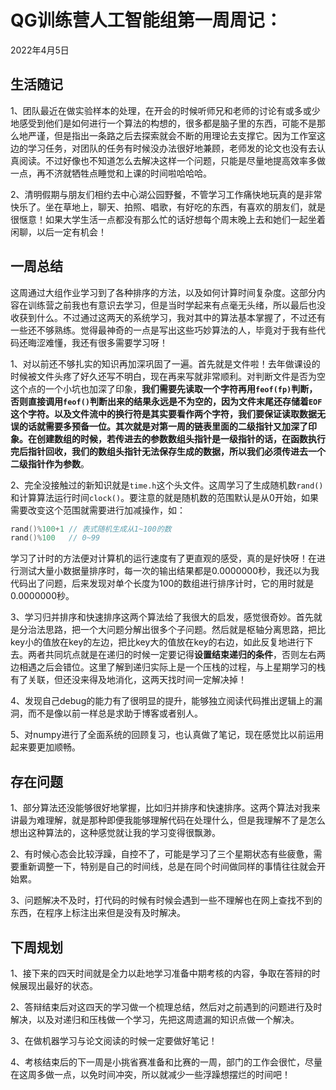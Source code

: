 # QG训练营人工智能组第一周周记：

2022年4月5日

## 生活随记

1、团队最近在做实验样本的处理，在开会的时候听师兄和老师的讨论有或多或少地感受到他们是如何进行一个算法的构想的，很多都是脑子里的东西，可能不是那么地严谨，但是指出一条路之后去探索就会不断的用理论去支撑它。因为工作室这边的学习任务，对团队的任务有时候没办法很好地兼顾，老师发的论文也没有去认真阅读。不过好像也不知道怎么去解决这样一个问题，只能是尽量地提高效率多做一点，再不济就牺牲点睡觉和上课的时间啦哈哈哈。

2、清明假期与朋友们相约去中心湖公园野餐，不管学习工作痛快地玩真的是非常快乐了。坐在草地上，聊天、拍照、唱歌，有好吃的东西，有喜欢的朋友们，就是很惬意！如果大学生活一点都没有那么忙的话好想每个周末晚上去和她们一起坐着闲聊，以后一定有机会！

## 一周总结

这周通过大组作业学习到了各种排序的方法，以及如何计算时间复杂度。这部分内容在训练营之前我也有意识去学习，但是当时学起来有点毫无头绪，所以最后也没收获到什么。不过通过这两天的系统学习，我对其中的算法基本掌握了，不过还有一些还不够熟练。觉得最神奇的一点是写出这些巧妙算法的人，毕竟对于我有些代码还晦涩难懂，我还有很多需要学习呀！

1、对以前还不够扎实的知识再加深巩固了一遍。首先就是文件啦！去年做课设的时候被文件头疼了好久还写不明白，现在再来写就非常顺利。对判断文件是否为空这个点的一个小坑也加深了印象，**我们需要先读取一个字符再用`feof(fp)`判断，否则直接调用`feof()`判断出来的结果永远是不为空的，因为文件末尾还存储着`EOF`这个字符。**以及文件流中的换行符是其实要看作两个字符，我们要保证读取数据无误的话就需要多预备一位。其次就是对第一周的链表里面的二级指针又加深了印象。在创建数组的时候，若传进去的参数数组头指针是一级指针的话，在函数执行完后指针回收，我们的数组头指针无法保存生成的数据，所以我们必须**传进去一个二级指针作为参数**。

2、完全没接触过的新知识就是`time.h`这个头文件。这周学习了生成随机数`rand()`和计算算法运行时间`clock()`。要注意的就是随机数的范围默认是从0开始，如果需要改变这个范围就需要进行加减操作，如：

```c
rand()%100+1 // 表式随机生成从1~100的数
rand()%100   // 0~99
```

学习了计时的方法便对计算机的运行速度有了更直观的感受，真的是好快呀！在进行测试大量小数据量排序时，每一次的输出结果都是0.0000000秒，我还以为我代码出了问题，后来发现对单个长度为100的数组进行排序计时，它的用时就是0.0000000秒。

3、学习归并排序和快速排序这两个算法给了我很大的启发，感觉很奇妙。首先就是分治法思路，把一个大问题分解出很多个子问题。然后就是枢轴分离思路，把比key小的值放在key的左边，把比key大的值放在key的右边，如此反复地进行下去。两者共同坑点就是在递归的时候一定要记得**设置结束递归的条件**，否则左右两边相遇之后会错位。这里了解到递归实际上是一个压栈的过程，与上星期学习的栈有了关联，但还没来得及地消化，这两天找时间一定解决掉！

4、发现自己debug的能力有了很明显的提升，能够独立阅读代码推出逻辑上的漏洞，而不是像以前一样总是求助于博客或者别人。

5、对numpy进行了全面系统的回顾复习，也认真做了笔记，现在感觉比以前运用起来要更加顺畅。

## 存在问题

1、部分算法还没能够很好地掌握，比如归并排序和快速排序。这两个算法对我来讲最为难理解，就是那种即便我能够理解代码在处理什么，但是我理解不了是怎么想出这种算法的，这种感觉就让我的学习变得很飘渺。

2、有时候心态会比较浮躁，自控不了，可能是学习了三个星期状态有些疲惫，需要重新调整一下，特别是自己的时间线，总是在同个时间做同样的事情往往就会开始累。

3、问题解决不及时，打代码的时候有时候会遇到一些不理解也在网上查找不到的东西，在程序上标注出来但是没有及时解决。

## 下周规划

1、接下来的四天时间就是全力以赴地学习准备中期考核的内容，争取在答辩的时候展现出最好的状态。

2、答辩结束后对这四天的学习做一个梳理总结，然后对之前遇到的问题进行及时解决，以及对递归和压栈做一个学习，先把这周遗漏的知识点做一个解决。

3、在做机器学习与论文阅读的时候一定要做好笔记！

4、考核结束后的下一周是小挑省赛准备和比赛的一周，部门的工作会很忙，尽量在这周多做一点，以免时间冲突，所以就减少一些浮躁想摆烂的时间吧！
